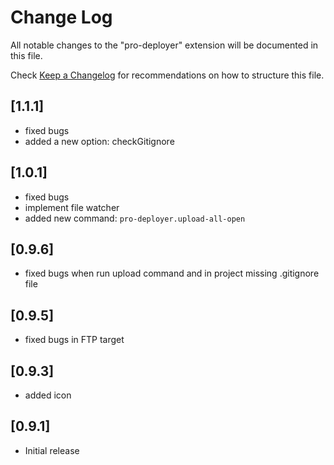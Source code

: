 # Change Log

All notable changes to the "pro-deployer" extension will be documented in this file.

Check [Keep a Changelog](http://keepachangelog.com/) for recommendations on how to structure this file.

## [1.1.1]

-   fixed bugs
-   added a new option: checkGitignore

## [1.0.1]

-   fixed bugs
-   implement file watcher
-   added new command: `pro-deployer.upload-all-open`

## [0.9.6]

-   fixed bugs when run upload command and in project missing .gitignore file

## [0.9.5]

-   fixed bugs in FTP target

## [0.9.3]

-   added icon

## [0.9.1]

-   Initial release
